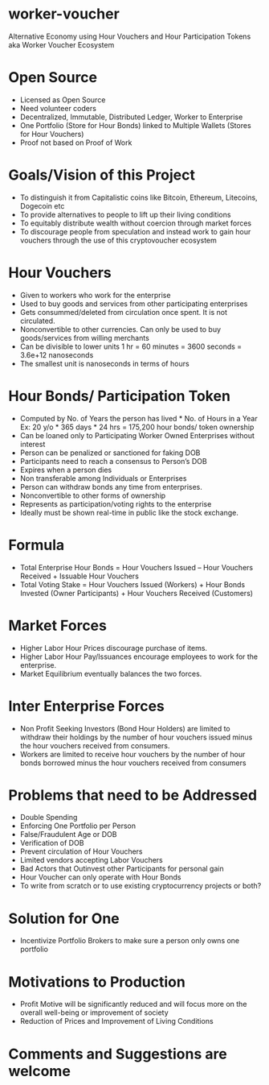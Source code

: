 # worker-voucher
Alternative Economy using Hour Vouchers and Hour Participation Tokens aka Worker Voucher Ecosystem

# Open Source
- Licensed as Open Source
- Need volunteer coders
- Decentralized, Immutable, Distributed Ledger, Worker to Enterprise
- One Portfolio (Store for Hour Bonds) linked to Multiple Wallets (Stores for Hour Vouchers) 
- Proof not based on Proof of Work

# Goals/Vision of this Project
- To distinguish it from Capitalistic coins like Bitcoin, Ethereum, Litecoins, Dogecoin etc
- To provide alternatives to people to lift up their living conditions
- To equitably distribute wealth without coercion through market forces
- To discourage people from speculation and instead work to gain hour vouchers through the use of this cryptovoucher ecosystem 

# Hour Vouchers
- Given to workers who work for the enterprise
- Used to buy goods and services from other participating enterprises
- Gets consummed/deleted from circulation once spent. It is not circulated.
- Nonconvertible to other currencies. Can only be used to buy goods/services from willing merchants
- Can be divisible to lower units 1 hr = 60 minutes = 3600 seconds =  3.6e+12 nanoseconds
- The smallest unit is nanoseconds in terms of hours

# Hour Bonds/ Participation Token
- Computed by No. of Years the person has lived * No. of Hours in a Year
Ex: 20 y/o * 365 days * 24 hrs = 175,200 hour bonds/ token ownership
- Can be loaned only to Participating Worker Owned Enterprises without interest
- Person can be penalized or sanctioned for faking DOB
- Participants need to reach a consensus to Person’s DOB
- Expires when a person dies
- Non transferable among Individuals or Enterprises
- Person can withdraw bonds any time from enterprises.
- Nonconvertible to other forms of ownership
- Represents as participation/voting rights to the enterprise
- Ideally must be shown real-time in public like the stock exchange.

# Formula
- Total Enterprise Hour Bonds = Hour Vouchers Issued – Hour Vouchers Received + Issuable Hour Vouchers
- Total Voting Stake = Hour Vouchers Issued (Workers) + Hour Bonds Invested (Owner Participants) + Hour Vouchers Received (Customers)

# Market Forces
- Higher Labor Hour Prices discourage purchase of items.
- Higher Labor Hour Pay/Issuances encourage employees to work for the enterprise.
- Market Equilibrium eventually balances the two forces.

# Inter Enterprise Forces
- Non Profit Seeking Investors (Bond Hour Holders) are limited to withdraw their holdings by the number of hour vouchers issued minus the hour vouchers received from consumers.
- Workers are limited to receive hour vouchers by the number of hour bonds borrowed minus the hour vouchers received from consumers 

# Problems that need to be Addressed
- Double Spending
- Enforcing One Portfolio per Person
- False/Fraudulent Age or DOB
- Verification of DOB
- Prevent circulation of Hour Vouchers
- Limited vendors accepting Labor Vouchers
- Bad Actors that Outinvest other Participants for personal gain
- Hour Voucher can only operate with Hour Bonds
- To write from scratch or to use existing cryptocurrency projects or both?

# Solution for One
- Incentivize Portfolio Brokers to make sure a person only owns one portfolio
# Motivations to Production
- Profit Motive will be significantly reduced and will focus more on the overall well-being or improvement of society
- Reduction of Prices and Improvement of Living Conditions

# Comments and Suggestions are welcome
